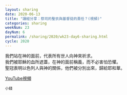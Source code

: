 ```yaml
---
layout: sharing
date: 2020-06-13
title: "讀經分享：祭司的聖衣與基督徒的責任？(視頻)"
categories: sharing
weekNum: 23
dayNum: 6
permalink: /sharing/2020/wk23-day6-sharing.html
cycle: 2020
---
```


我們站在神的面前，代表所有世人向神來祈求。   
我們被耶穌的血所遮蓋，在神的面前稱義，而不必害怕恐懼。  
聖冠表明以色列人與神的關係，他們被分別出來，歸給耶和華。  

[YouTube視頻](https://youtu.be/ox05pS_7fzQ)

`小錢`
